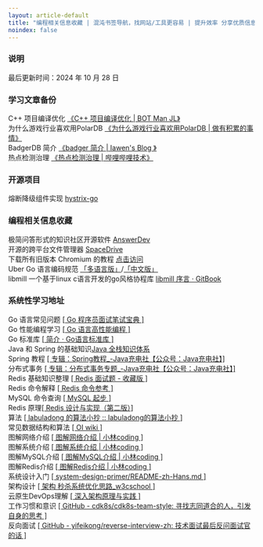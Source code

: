 ```yaml
---
layout: article-default
title: "编程相关信息收藏 | 混沌书签导航，找网站/工具更容易 | 提升效率 分享优质信息 资源收藏"
noindex: false
---
```


<article>
    <h3>说明</h3>
    最后更新时间：2024 年 10 月 28 日
    <h3>学习文章备份</h3>
    C++ 项目编译优化  <a target="_blank" rel="noopener nofollow" href="https://bot-man-jl.github.io/articles/?post=2022/Cpp-Project-Compile-Optimization">《C++ 项目编译优化 | BOT Man JL》</a>
    <br>为什么游戏行业喜欢用PolarDB  <a target="_blank" rel="noopener nofollow" href="http://baotiao.github.io/2022/07/19/polardb-game.html">《为什么游戏行业喜欢用PolarDB | 做有积累的事情》</a>
    <br>BadgerDB 简介 <a target="_blank" rel="noopener nofollow" href="http://note.iawen.com/note/graph/badger_base">《badger 简介 | Iawen's Blog 》</a>
    <br>热点检测治理 <a target="_blank" rel="noopener nofollow" href="https://mp.weixin.qq.com/s/C8CI-1DDiQ4BC_LaMaeDBg">《热点检测治理 | 哔哩哔哩技术》</a>
    <h3>开源项目</h3>
    熔断降级组件实现 <a target="_blank" rel="noopener nofollow" href="https://github.com/afex/hystrix-go">hystrix-go</a>
    <h3>编程相关信息收藏</h3>
    极简问答形式的知识社区开源软件 <a target="_blank" rel="noopener nofollow" href="https://github.com/answerdev/answer">AnswerDev</a>
    <br>开源的跨平台文件管理器 <a target="_blank" rel="noopener nofollow" href="https://github.com/spacedriveapp/spacedrive">SpaceDrive</a>
    <br>下载所有旧版本 Chromium 的教程 <a target="_blank" rel="noopener nofollow" href="https://github.com/Bugazelle/chromium-all-old-stable-versions">点击访问</a>
    <br>Uber Go 语言编码规范 <a target="_blank" rel="noopener nofollow" href="https://github.com/uber-go/guide">「多语言版」</a>/<a target="_blank" rel="noopener nofollow" href="https://github.com/xxjwxc/uber_go_guide_cn">「中文版」</a>
    <br>libmill 一个基于linux c语言开发的go风格协程库 <a target="_blank" rel="noopener nofollow" href="https://www.hitzhangjie.pro/libmill-book/">libmill 序言 · GitBook</a>
    <h3>系统性学习地址</h3>
    Go 语言常见问题 <a target="_blank" rel="noopener nofollow" href="https://golang.design/go-questions/">[ Go 程序员面试笔试宝典 ]</a>
    <br>Go 性能编程学习 <a target="_blank" rel="noopener nofollow" href="https://geektutu.com/post/high-performance-go.html">[ Go 语言高性能编程 ]</a>
    <br>Go 标准库 <a target="_blank" rel="noopener nofollow" href="https://docs.studygolang.com/The-Golang-Standard-Library-by-Example/">[ 简介 · Go语言标准库 ]</a>
    <br>Java 和 Spring 的基础知识<a target="_blank" rel="noopener nofollow" href="https://pdai.tech/md/java/basic/java-basic-oop.html">Java 全栈知识体系</a>
    <br>Spring 教程 <a target="_blank" rel="noopener nofollow" href="http://www.itsoku.com/course/5/83">[ 专辑：Spring教程_-Java充电社【公众号：Java充电社】]</a>
    <br>分布式事务 <a target="_blank" rel="noopener nofollow" href="http://www.itsoku.com/course/7/160">[ 专辑：分布式事务专题_-Java充电社【公众号：Java充电社】]</a>
    <br>Redis 基础知识整理 <a target="_blank" rel="noopener nofollow" href="https://www.cnblogs.com/crazymakercircle/p/13900198.html">[ Redis 面试题 - 收藏版 ]</a>
    <br>Redis 命令解释 <a target="_blank" rel="noopener nofollow" href="http://doc.redisfans.com/">[ Redis 命令参考 ]</a>
    <br>MySQL 命令查询 <a target="_blank" rel="noopener nofollow" href="https://www.sjkjc.com/mysql/getting-started/">[ MySQL 起步 ]</a>
    <br>Redis 原理<a target="_blank" rel="noopener nofollow" href="https://www.w3cschool.cn/hdclil/">[ Redis 设计与实现（第二版）]</a>
    <br>算法 <a target="_blank" rel="noopener nofollow" href="https://labuladong.gitee.io/algo/">[ labuladong 的算法小抄 :: labuladong的算法小抄 ]</a>
    <br>常见数据结构和算法 <a target="_blank" rel="noopener nofollow" href="https://oi-wiki.org/">[ OI wiki ]</a>
    <br>图解网络介绍 <a target="_blank" rel="noopener nofollow" href="https://xiaolincoding.com/network/">[ 图解网络介绍 | 小林coding ]</a>
    <br>图解系统介绍 <a target="_blank" rel="noopener nofollow" href="https://xiaolincoding.com/os/">[ 图解系统介绍 | 小林coding ]</a>
    <br>图解MySQL介绍 <a target="_blank" rel="noopener nofollow" href="https://xiaolincoding.com/mysql/">[ 图解MySQL介绍 | 小林coding ]</a>
    <br>图解Redis介绍 <a target="_blank" rel="noopener nofollow" href="https://xiaolincoding.com/redis/">[ 图解Redis介绍 | 小林coding ]</a>
    <br>系统设计入门 <a target="_blank" rel="noopener nofollow" href="https://github.com/donnemartin/system-design-primer/blob/master/README-zh-Hans.md">[ system-design-primer/README-zh-Hans.md ]</a>
    <br>架构设计 <a target="_blank" rel="noopener nofollow" href="https://www.w3cschool.cn/architectroad/architectroad-optimization-of-seckilling-system.html">[ 架构 秒杀系统优化思路_w3cschool ]</a>
    <br>云原生DevOps理解 <a target="_blank" rel="noopener nofollow" href="https://www.thebyte.com.cn/">[ 深入架构原理与实践 ]</a>
    <br>工作习惯和意识 <a target="_blank" rel="noopener nofollow" href="https://github.com/cdk8s/cdk8s-team-style">[ GitHub - cdk8s/cdk8s-team-style: 寻找志同道合的人，引发自身的思考 ]</a>
    <br>反向面试 <a target="_blank" rel="noopener nofollow" href="https://github.com/yifeikong/reverse-interview-zh">[ GitHub - yifeikong/reverse-interview-zh: 技术面试最后反问面试官的话 ]</a>
    <!-- <br>oneCoupon牛券 <a target="_blank" rel="noopener nofollow" href="https://nageoffer.com/onecoupon/">[ 什么是oneCoupon牛券？ | 拿个offer-开源&项目实战 ]</a> -->
    <!-- <br> <a target="_blank" rel="noopener nofollow" href=""></a> -->
</article>